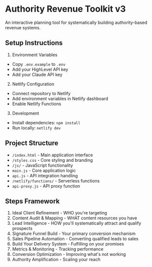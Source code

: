 # Authority Revenue Toolkit v3

An interactive planning tool for systematically building authority-based revenue systems.

## Setup Instructions

1. Environment Variables
- Copy `.env.example` to `.env`
- Add your HighLevel API key
- Add your Claude API key

2. Netlify Configuration
- Connect repository to Netlify
- Add environment variables in Netlify dashboard
- Enable Netlify Functions

3. Development
- Install dependencies: `npm install`
- Run locally: `netlify dev`

## Project Structure

- `/index.html` - Main application interface
- `/styles.css` - Core styling and branding
- `/js/` - JavaScript functionality
- `main.js` - Core application logic
- `api.js` - API integration handling
- `/netlify/functions/` - Serverless functions
- `api-proxy.js` - API proxy function

## Steps Framework

1. Ideal Client Refinement - WHO you're targeting
2. Content Audit & Mapping - WHAT content resources you have
3. Lead Intelligence - HOW you'll systematically attract and qualify prospects
4. Signature Funnel Build - Your primary conversion mechanism
5. Sales Pipeline Automation - Converting qualified leads to sales
6. Build Your Delivery System - Fulfilling on your promises
7. Metrics & Monitoring - Tracking performance
8. Conversion Optimization - Improving what's not working
9. Authority Amplification - Scaling your reach

